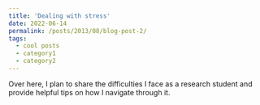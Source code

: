 ```yaml
---
title: 'Dealing with stress'
date: 2022-06-14
permalink: /posts/2013/08/blog-post-2/
tags:
  - cool posts
  - category1
  - category2
---
```


Over here, I plan to share the difficulties I face as a research student and provide helpful tips on how I navigate through it.


